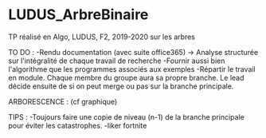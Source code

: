 # LUDUS_ArbreBinaire
TP réalisé en Algo, LUDUS, F2, 2019-2020 sur les arbres


TO DO :
-Rendu documentation (avec suite office365)
	-> Analyse structurée sur l'intégralité de chaque travail de recherche
-Fournir aussi bien l'algorithme que les programmes associés aux exemples
-Répartir le travail en module. Chaque membre du groupe aura sa propre branche. Le lead décide ensuite de si on peut merge ou pas sur la branche principale.


ARBORESCENCE :
(cf graphique)

TIPS :
-Toujours faire une copie de niveau (n-1) de la branche principale pour éviter les catastrophes.
-liker fortnite